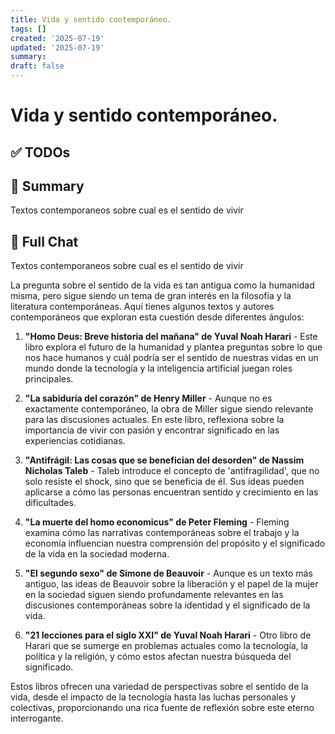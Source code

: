 ```yaml
---
title: Vida y sentido contemporáneo.
tags: []
created: '2025-07-19'
updated: '2025-07-19'
summary:
draft: false
---
```


# Vida y sentido contemporáneo.

## ✅ TODOs


## 📌 Summary
Textos contemporaneos sobre cual es el sentido de vivir

## 🧠 Full Chat


Textos contemporaneos sobre cual es el sentido de vivir



La pregunta sobre el sentido de la vida es tan antigua como la humanidad misma, pero sigue siendo un tema de gran interés en la filosofía y la literatura contemporáneas. Aquí tienes algunos textos y autores contemporáneos que exploran esta cuestión desde diferentes ángulos:

1. **"Homo Deus: Breve historia del mañana" de Yuval Noah Harari** - Este libro explora el futuro de la humanidad y plantea preguntas sobre lo que nos hace humanos y cuál podría ser el sentido de nuestras vidas en un mundo donde la tecnología y la inteligencia artificial juegan roles principales.

2. **"La sabiduría del corazón" de Henry Miller** - Aunque no es exactamente contemporáneo, la obra de Miller sigue siendo relevante para las discusiones actuales. En este libro, reflexiona sobre la importancia de vivir con pasión y encontrar significado en las experiencias cotidianas.

3. **"Antifrágil: Las cosas que se benefician del desorden" de Nassim Nicholas Taleb** - Taleb introduce el concepto de 'antifragilidad', que no solo resiste el shock, sino que se beneficia de él. Sus ideas pueden aplicarse a cómo las personas encuentran sentido y crecimiento en las dificultades.

4. **"La muerte del homo economicus" de Peter Fleming** - Fleming examina cómo las narrativas contemporáneas sobre el trabajo y la economía influencian nuestra comprensión del propósito y el significado de la vida en la sociedad moderna.

5. **"El segundo sexo" de Simone de Beauvoir** - Aunque es un texto más antiguo, las ideas de Beauvoir sobre la liberación y el papel de la mujer en la sociedad siguen siendo profundamente relevantes en las discusiones contemporáneas sobre la identidad y el significado de la vida.

6. **"21 lecciones para el siglo XXI" de Yuval Noah Harari** - Otro libro de Harari que se sumerge en problemas actuales como la tecnología, la política y la religión, y cómo estos afectan nuestra búsqueda del significado.

Estos libros ofrecen una variedad de perspectivas sobre el sentido de la vida, desde el impacto de la tecnología hasta las luchas personales y colectivas, proporcionando una rica fuente de reflexión sobre este eterno interrogante.
